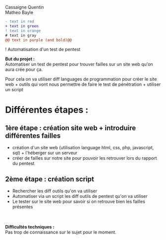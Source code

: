 Cassaigne Quentin  
Matheo Bayle

````diff
- text in red
+ text in green
! text in orange
# text in gray
@@ text in purple (and bold)@@
````


! Automatisation d'un test de pentest 


**But du projet :**\
Automatiser un test de pentest pour trouver failles sur un site web qu'on aura crée pour ça.

 Pour cela on va utiliser diff languages de programmation pour créer le site web + outils qui vont nous permettre de faire le test de pénétration + utiliser un script

Différentes étapes :
===============

## 1ère étape : création site web + introduire différentes failles
- création d'un site web (utilisation language html, css, php, javascript, sql) + l'héberger sur un serveur  
- créer de failles sur notre site pour pouvoir les retrouver lors du rapport du pentest


## 2ème étape : création script
- Rechercher les diff outils qu'on va utiliser
- Automatiser via un script les diff outils de pentest qu'on va utiliser
- Le tester sur le site web pour savoir si on retrouve bien les failles présentes

\
\
**Difficultés techniques :**  
Pas trop de connaissance sur le sujet pour le moment.
